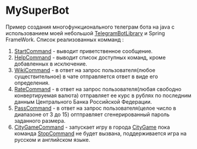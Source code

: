 # MySuperBot
Пример создания многофункционального телеграм бота на java c использованием моей небольшой [TelegramBotLibrary](https://github.com/lexLaeda/TelegramBotLibrary) 
и Spring FrameWork.
Список реализованных комманд : 
1. [StartCommand](https://github.com/lexLaeda/MySuperBot/blob/master/src/main/java/application/commands/StartCommand.java) - выводит приветственное сообщение.
2. [HelpCommand](https://github.com/lexLaeda/MySuperBot/blob/master/src/main/java/application/commands/HelpCommand.java) - выводит список доступных команд, кроме добавленных в исключение. 
1. [WikiCommand](https://github.com/lexLaeda/MySuperBot/blob/master/src/main/java/application/commands/WikiCommand.java) - в ответ 
на запрос пользователя(любое существительное) в чате отправляется ответ в виде его определения.
2. [RateCommand](https://github.com/lexLaeda/MySuperBot/blob/master/src/main/java/application/commands/valute/RateCommand.java) - в ответ
на запрос пользователя(любая свободно конвертируемая валюта) отправляет ее курс в рублях по последним данным Центрального Банка Российской Федерации.
3. [PassCommand](https://github.com/lexLaeda/MySuperBot/blob/master/src/main/java/application/commands/PasswordCommand.java) - в ответ на 
запрос пользователя(целое число в диапазоне от 3 до 15) оптправляет сгенерированный пароль заданного размера.
4. [CityGameCommand](https://github.com/lexLaeda/MySuperBot/blob/master/src/main/java/application/commands/CityGameCommand.java) - запускает игру
в города [CityGame](https://github.com/lexLaeda/MySuperBot/blob/master/src/main/java/application/scripts/cities/CitiesGame.java) пока команда [StopCommand](https://github.com/lexLaeda/MySuperBot/blob/master/src/main/java/application/commands/StopCommand.java) не будет вызвана, поддерживается игра на русском и английском языке.
